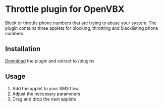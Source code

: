 # Throttle plugin for OpenVBX

Block or throttle phone numbers that are trying to abuse your system. The plugin contains three applets for blocking, throttling and blacklisting phone numbers. 

## Installation

[Download][1] the plugin and extract to /plugins

[1]: https://github.com/mymizan/OpenVBX-Plugin-Throttle

## Usage

1. Add the applet to your SMS flow
2. Adjust the necessary parameters
4. Drag and drop the next applets

